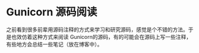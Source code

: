 Gunicorn 源码阅读
===============

之前看到很多前辈用源码注释的方式来学习和研究源码，感觉是个不错的方法。于是也效仿着这种方式来阅读 Gunicorn的源码，有的可能会在源码上写一些注释，有些地方会总结一些笔记（放在博客中）。




